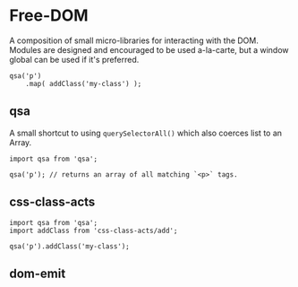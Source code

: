# Free-DOM

A composition of small micro-libraries for interacting with the DOM. Modules are designed and encouraged to be used a-la-carte, but a window global can be used if it's preferred.


	qsa('p')
		.map( addClass('my-class') );


## qsa

A small shortcut to using `querySelectorAll()` which also coerces list to an Array.

	import qsa from 'qsa';

	qsa('p'); // returns an array of all matching `<p>` tags.



## css-class-acts

	import qsa from 'qsa';
	import addClass from 'css-class-acts/add';

	qsa('p').addClass('my-class');


## dom-emit






